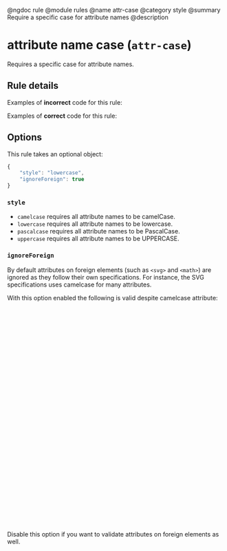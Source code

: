 @ngdoc rule
@module rules
@name attr-case
@category style
@summary Require a specific case for attribute names
@description

# attribute name case (`attr-case`)

Requires a specific case for attribute names.

## Rule details

Examples of **incorrect** code for this rule:

<validate name="incorrect" rules="attr-case">
    <p ID="foo"></p>
</validate>

Examples of **correct** code for this rule:

<validate name="correct" rules="attr-case">
    <p id="foo"></p>
</validate>

## Options

This rule takes an optional object:

```javascript
{
	"style": "lowercase",
	"ignoreForeign": true
}
```

### `style`

- `camelcase` requires all attribute names to be camelCase.
- `lowercase` requires all attribute names to be lowercase.
- `pascalcase` requires all attribute names to be PascalCase.
- `uppercase` requires all attribute names to be UPPERCASE.

### `ignoreForeign`

By default attributes on foreign elements (such as `<svg>` and `<math>`) are
ignored as they follow their own specifications. For instance, the SVG
specifications uses camelcase for many attributes.

With this option enabled the following is valid despite camelcase attribute:

<validate name="svg-viewbox" rules="attr-case">
	<svg viewBox="0 0 100 100" xmlns="http://www.w3.org/2000/svg" />
</validate>

Disable this option if you want to validate attributes on foreign elements as
well.
